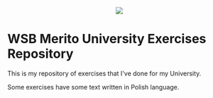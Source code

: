 <p align="center">
  <img src="https://github.com/bartolono/PODSTAWY-PROGRAMOWANIA-MERITO/assets/78920745/d87846cb-29a0-424f-8957-7ff857fc4d28"
</p>

# WSB Merito University Exercises Repository
This is my repository of exercises that I've done for my University.

Some exercises have some text written in Polish language.
